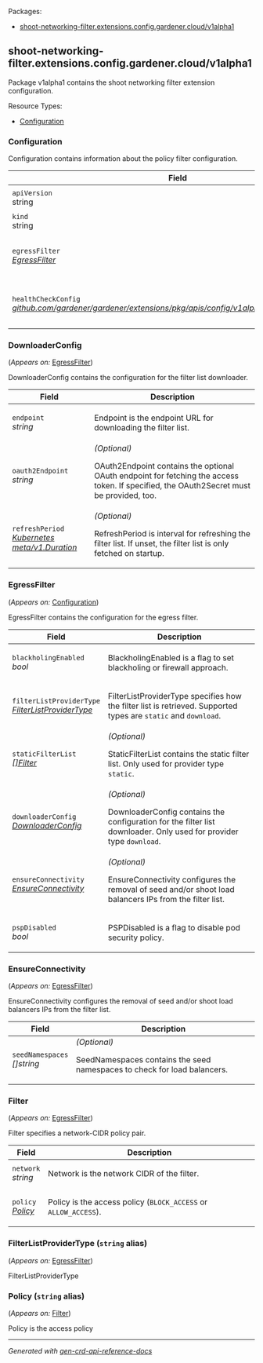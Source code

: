<p>Packages:</p>
<ul>
<li>
<a href="#shoot-networking-filter.extensions.config.gardener.cloud%2fv1alpha1">shoot-networking-filter.extensions.config.gardener.cloud/v1alpha1</a>
</li>
</ul>
<h2 id="shoot-networking-filter.extensions.config.gardener.cloud/v1alpha1">shoot-networking-filter.extensions.config.gardener.cloud/v1alpha1</h2>
<p>
<p>Package v1alpha1 contains the shoot networking filter extension configuration.</p>
</p>
Resource Types:
<ul><li>
<a href="#shoot-networking-filter.extensions.config.gardener.cloud/v1alpha1.Configuration">Configuration</a>
</li></ul>
<h3 id="shoot-networking-filter.extensions.config.gardener.cloud/v1alpha1.Configuration">Configuration
</h3>
<p>
<p>Configuration contains information about the policy filter configuration.</p>
</p>
<table>
<thead>
<tr>
<th>Field</th>
<th>Description</th>
</tr>
</thead>
<tbody>
<tr>
<td>
<code>apiVersion</code></br>
string</td>
<td>
<code>
shoot-networking-filter.extensions.config.gardener.cloud/v1alpha1
</code>
</td>
</tr>
<tr>
<td>
<code>kind</code></br>
string
</td>
<td><code>Configuration</code></td>
</tr>
<tr>
<td>
<code>egressFilter</code></br>
<em>
<a href="#shoot-networking-filter.extensions.config.gardener.cloud/v1alpha1.EgressFilter">
EgressFilter
</a>
</em>
</td>
<td>
<em>(Optional)</em>
<p>EgressFilter contains the configuration for the egress filter</p>
</td>
</tr>
<tr>
<td>
<code>healthCheckConfig</code></br>
<em>
<a href="https://github.com/gardener/gardener/extensions/pkg/apis/config">
github.com/gardener/gardener/extensions/pkg/apis/config/v1alpha1.HealthCheckConfig
</a>
</em>
</td>
<td>
<em>(Optional)</em>
<p>HealthCheckConfig is the config for the health check controller.</p>
</td>
</tr>
</tbody>
</table>
<h3 id="shoot-networking-filter.extensions.config.gardener.cloud/v1alpha1.DownloaderConfig">DownloaderConfig
</h3>
<p>
(<em>Appears on:</em>
<a href="#shoot-networking-filter.extensions.config.gardener.cloud/v1alpha1.EgressFilter">EgressFilter</a>)
</p>
<p>
<p>DownloaderConfig contains the configuration for the filter list downloader.</p>
</p>
<table>
<thead>
<tr>
<th>Field</th>
<th>Description</th>
</tr>
</thead>
<tbody>
<tr>
<td>
<code>endpoint</code></br>
<em>
string
</em>
</td>
<td>
<p>Endpoint is the endpoint URL for downloading the filter list.</p>
</td>
</tr>
<tr>
<td>
<code>oauth2Endpoint</code></br>
<em>
string
</em>
</td>
<td>
<em>(Optional)</em>
<p>OAuth2Endpoint contains the optional OAuth endpoint for fetching the access token.
If specified, the OAuth2Secret must be provided, too.</p>
</td>
</tr>
<tr>
<td>
<code>refreshPeriod</code></br>
<em>
<a href="https://kubernetes.io/docs/reference/generated/kubernetes-api/v1.15/#duration-v1-meta">
Kubernetes meta/v1.Duration
</a>
</em>
</td>
<td>
<em>(Optional)</em>
<p>RefreshPeriod is interval for refreshing the filter list.
If unset, the filter list is only fetched on startup.</p>
</td>
</tr>
</tbody>
</table>
<h3 id="shoot-networking-filter.extensions.config.gardener.cloud/v1alpha1.EgressFilter">EgressFilter
</h3>
<p>
(<em>Appears on:</em>
<a href="#shoot-networking-filter.extensions.config.gardener.cloud/v1alpha1.Configuration">Configuration</a>)
</p>
<p>
<p>EgressFilter contains the configuration for the egress filter.</p>
</p>
<table>
<thead>
<tr>
<th>Field</th>
<th>Description</th>
</tr>
</thead>
<tbody>
<tr>
<td>
<code>blackholingEnabled</code></br>
<em>
bool
</em>
</td>
<td>
<p>BlackholingEnabled is a flag to set blackholing or firewall approach.</p>
</td>
</tr>
<tr>
<td>
<code>filterListProviderType</code></br>
<em>
<a href="#shoot-networking-filter.extensions.config.gardener.cloud/v1alpha1.FilterListProviderType">
FilterListProviderType
</a>
</em>
</td>
<td>
<p>FilterListProviderType specifies how the filter list is retrieved.
Supported types are <code>static</code> and <code>download</code>.</p>
</td>
</tr>
<tr>
<td>
<code>staticFilterList</code></br>
<em>
<a href="#shoot-networking-filter.extensions.config.gardener.cloud/v1alpha1.Filter">
[]Filter
</a>
</em>
</td>
<td>
<em>(Optional)</em>
<p>StaticFilterList contains the static filter list.
Only used for provider type <code>static</code>.</p>
</td>
</tr>
<tr>
<td>
<code>downloaderConfig</code></br>
<em>
<a href="#shoot-networking-filter.extensions.config.gardener.cloud/v1alpha1.DownloaderConfig">
DownloaderConfig
</a>
</em>
</td>
<td>
<em>(Optional)</em>
<p>DownloaderConfig contains the configuration for the filter list downloader.
Only used for provider type <code>download</code>.</p>
</td>
</tr>
<tr>
<td>
<code>ensureConnectivity</code></br>
<em>
<a href="#shoot-networking-filter.extensions.config.gardener.cloud/v1alpha1.EnsureConnectivity">
EnsureConnectivity
</a>
</em>
</td>
<td>
<em>(Optional)</em>
<p>EnsureConnectivity configures the removal of seed and/or shoot load balancers IPs from the filter list.</p>
</td>
</tr>
<tr>
<td>
<code>pspDisabled</code></br>
<em>
bool
</em>
</td>
<td>
<p>PSPDisabled is a flag to disable pod security policy.</p>
</td>
</tr>
</tbody>
</table>
<h3 id="shoot-networking-filter.extensions.config.gardener.cloud/v1alpha1.EnsureConnectivity">EnsureConnectivity
</h3>
<p>
(<em>Appears on:</em>
<a href="#shoot-networking-filter.extensions.config.gardener.cloud/v1alpha1.EgressFilter">EgressFilter</a>)
</p>
<p>
<p>EnsureConnectivity configures the removal of seed and/or shoot load balancers IPs from the filter list.</p>
</p>
<table>
<thead>
<tr>
<th>Field</th>
<th>Description</th>
</tr>
</thead>
<tbody>
<tr>
<td>
<code>seedNamespaces</code></br>
<em>
[]string
</em>
</td>
<td>
<em>(Optional)</em>
<p>SeedNamespaces contains the seed namespaces to check for load balancers.</p>
</td>
</tr>
</tbody>
</table>
<h3 id="shoot-networking-filter.extensions.config.gardener.cloud/v1alpha1.Filter">Filter
</h3>
<p>
(<em>Appears on:</em>
<a href="#shoot-networking-filter.extensions.config.gardener.cloud/v1alpha1.EgressFilter">EgressFilter</a>)
</p>
<p>
<p>Filter specifies a network-CIDR policy pair.</p>
</p>
<table>
<thead>
<tr>
<th>Field</th>
<th>Description</th>
</tr>
</thead>
<tbody>
<tr>
<td>
<code>network</code></br>
<em>
string
</em>
</td>
<td>
<p>Network is the network CIDR of the filter.</p>
</td>
</tr>
<tr>
<td>
<code>policy</code></br>
<em>
<a href="#shoot-networking-filter.extensions.config.gardener.cloud/v1alpha1.Policy">
Policy
</a>
</em>
</td>
<td>
<p>Policy is the access policy (<code>BLOCK_ACCESS</code> or <code>ALLOW_ACCESS</code>).</p>
</td>
</tr>
</tbody>
</table>
<h3 id="shoot-networking-filter.extensions.config.gardener.cloud/v1alpha1.FilterListProviderType">FilterListProviderType
(<code>string</code> alias)</p></h3>
<p>
(<em>Appears on:</em>
<a href="#shoot-networking-filter.extensions.config.gardener.cloud/v1alpha1.EgressFilter">EgressFilter</a>)
</p>
<p>
<p>FilterListProviderType</p>
</p>
<h3 id="shoot-networking-filter.extensions.config.gardener.cloud/v1alpha1.Policy">Policy
(<code>string</code> alias)</p></h3>
<p>
(<em>Appears on:</em>
<a href="#shoot-networking-filter.extensions.config.gardener.cloud/v1alpha1.Filter">Filter</a>)
</p>
<p>
<p>Policy is the access policy</p>
</p>
<hr/>
<p><em>
Generated with <a href="https://github.com/ahmetb/gen-crd-api-reference-docs">gen-crd-api-reference-docs</a>
</em></p>
